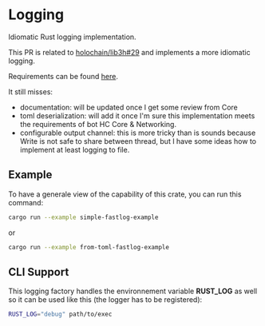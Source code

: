 # Logging

Idiomatic Rust logging implementation.

This PR is related to [holochain/lib3h#29](https://github.com/holochain/lib3h/issues/29) and implements a more idiomatic logging.

Requirements can be found [here](https://hackmd.io/MP5F3UhSTp2iPk37Cwa-fw).

It still misses:

* documentation: will be updated once I get some review from Core
* toml deserialization: will add it once I'm sure this implementation meets the requirements of bot HC Core & Networking.
* configurable output channel: this is more tricky than is sounds because Write is not safe to share between thread, but I have some ideas how to implement at least logging to file.

## Example

To have a generale view of the capability of this crate, you can run this command:

```bash
cargo run --example simple-fastlog-example
```

or

```bash
cargo run --example from-toml-fastlog-example
```

## CLI Support

This logging factory handles the environnement variable **RUST_LOG** as well so it can be used like this (the logger has to be registered):

```bash
RUST_LOG="debug" path/to/exec
```
